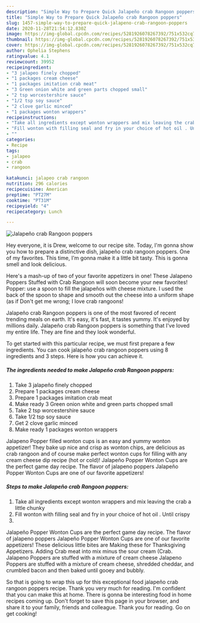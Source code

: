 ```yaml
---
description: "Simple Way to Prepare Quick Jalapeño crab Rangoon poppers"
title: "Simple Way to Prepare Quick Jalapeño crab Rangoon poppers"
slug: 1457-simple-way-to-prepare-quick-jalapeno-crab-rangoon-poppers
date: 2020-11-28T21:54:12.830Z
image: https://img-global.cpcdn.com/recipes/5281926078267392/751x532cq70/jalapeno-crab-rangoon-poppers-recipe-main-photo.jpg
thumbnail: https://img-global.cpcdn.com/recipes/5281926078267392/751x532cq70/jalapeno-crab-rangoon-poppers-recipe-main-photo.jpg
cover: https://img-global.cpcdn.com/recipes/5281926078267392/751x532cq70/jalapeno-crab-rangoon-poppers-recipe-main-photo.jpg
author: Ophelia Stephens
ratingvalue: 4.1
reviewcount: 39952
recipeingredient:
- "3 jalapeo finely chopped"
- "1 packages cream cheese"
- "1 packages imitation crab meat"
- "3 Green onion white and green parts chopped small"
- "2 tsp worcestershire sauce"
- "1/2 tsp soy sauce"
- "2 clove garlic minced"
- "1 packages wonton wrappers"
recipeinstructions:
- "Take all ingredients except wonton wrappers and mix leaving the crab a little chunky"
- "Fill wonton with filling seal and fry in your choice of hot oil . Until crispy"
- ""
categories:
- Recipe
tags:
- jalapeo
- crab
- rangoon

katakunci: jalapeo crab rangoon 
nutrition: 296 calories
recipecuisine: American
preptime: "PT27M"
cooktime: "PT31M"
recipeyield: "4"
recipecategory: Lunch

---
```



![Jalapeño crab Rangoon poppers](https://img-global.cpcdn.com/recipes/5281926078267392/751x532cq70/jalapeno-crab-rangoon-poppers-recipe-main-photo.jpg)

Hey everyone, it is Drew, welcome to our recipe site. Today, I'm gonna show you how to prepare a distinctive dish, jalapeño crab rangoon poppers. One of my favorites. This time, I'm gonna make it a little bit tasty. This is gonna smell and look delicious.

Here&#39;s a mash-up of two of your favorite appetizers in one! These Jalapeno Poppers Stuffed with Crab Rangoon will soon become your new favorites! Popper: use a spoon to fill the jalapeños with cheese mixture. I used the back of the spoon to shape and smooth out the cheese into a uniform shape (as if Don&#39;t get me wrong; I love crab rangoons!

Jalapeño crab Rangoon poppers is one of the most favored of recent trending meals on earth. It's easy, it's fast, it tastes yummy. It's enjoyed by millions daily. Jalapeño crab Rangoon poppers is something that I've loved my entire life. They are fine and they look wonderful.


To get started with this particular recipe, we must first prepare a few ingredients. You can cook jalapeño crab rangoon poppers using 8 ingredients and 3 steps. Here is how you can achieve it.

<!--inarticleads1-->

##### The ingredients needed to make Jalapeño crab Rangoon poppers:

1. Take 3 jalapeño finely chopped
1. Prepare 1 packages cream cheese
1. Prepare 1 packages imitation crab meat
1. Make ready 3 Green onion white and green parts chopped small
1. Take 2 tsp worcestershire sauce
1. Take 1/2 tsp soy sauce
1. Get 2 clove garlic minced
1. Make ready 1 packages wonton wrappers


Jalapeno Popper filled wonton cups is an easy and yummy wonton appetizer! They bake up nice and crisp as wonton chips, are delicious as crab rangoon and of course make perfect wonton cups for filling with any cream cheese dip recipe (hot or cold)! Jalapeño Popper Wonton Cups are the perfect game day recipe. The flavor of jalapeno poppers Jalapeño Popper Wonton Cups are one of our favorite appetizers! 

<!--inarticleads2-->

##### Steps to make Jalapeño crab Rangoon poppers:

1. Take all ingredients except wonton wrappers and mix leaving the crab a little chunky
1. Fill wonton with filling seal and fry in your choice of hot oil . Until crispy
1. 


Jalapeño Popper Wonton Cups are the perfect game day recipe. The flavor of jalapeno poppers Jalapeño Popper Wonton Cups are one of our favorite appetizers! These delicious little bites are Making these for Thanksgiving Appetizers. Adding Crab meat into mix minus the sour cream (Crab. Jalapeno Poppers are stuffed with a mixture of cream cheese Jalapeno Poppers are stuffed with a mixture of cream cheese, shredded cheddar, and crumbled bacon and then baked until gooey and bubbly. 

So that is going to wrap this up for this exceptional food jalapeño crab rangoon poppers recipe. Thank you very much for reading. I'm confident that you can make this at home. There is gonna be interesting food in home recipes coming up. Don't forget to save this page in your browser, and share it to your family, friends and colleague. Thank you for reading. Go on get cooking!
